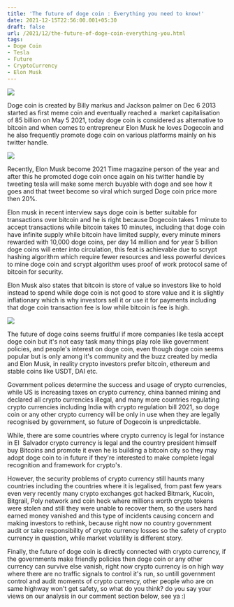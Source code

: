 ```yaml
---
title: 'The future of doge coin : Everything you need to know!'
date: 2021-12-15T22:56:00.001+05:30
draft: false
url: /2021/12/the-future-of-doge-coin-everything-you.html
tags: 
- Doge Coin
- Tesla
- Future
- CryptoCurrency
- Elon Musk
---
```


 [![](https://lh3.googleusercontent.com/-wiB3A77nb1M/YbolReVYp6I/AAAAAAAAH4s/8GH1GWFZATQyl8M8QRGLDoOXK9D9a1l1QCNcBGAsYHQ/s1600/1639589185171594-0.png)](https://lh3.googleusercontent.com/-wiB3A77nb1M/YbolReVYp6I/AAAAAAAAH4s/8GH1GWFZATQyl8M8QRGLDoOXK9D9a1l1QCNcBGAsYHQ/s1600/1639589185171594-0.png) 

  

Doge coin is created by Billy markus and Jackson palmer on Dec 6 2013 started as first meme coin and eventually reached a  market capitalisation of 85 billion on May 5 2021, today doge coin is considered as alternative to bitcoin and when comes to entrepreneur Elon Musk he loves Dogecoin and he also frequently promote doge coin on various platforms mainly on his twitter handle.

  

 [![](https://lh3.googleusercontent.com/-JiQ7EVkNA40/YbolQaWNnTI/AAAAAAAAH4o/NRToMHNiv_Q7ncMWpn4l-NRliVEfuCk1wCNcBGAsYHQ/s1600/1639589181007182-1.png)](https://lh3.googleusercontent.com/-JiQ7EVkNA40/YbolQaWNnTI/AAAAAAAAH4o/NRToMHNiv_Q7ncMWpn4l-NRliVEfuCk1wCNcBGAsYHQ/s1600/1639589181007182-1.png) 

  

Recently, Elon Musk become 2021 Time magazine person of the year and after this he promoted doge coin once again on his twitter handle by tweeting tesla will make some merch buyable with doge and see how it goes and that tweet become so viral which surged Doge coin price more then 20%.

  

Elon musk in recent interview says doge coin is better suitable for transactions over bitcoin and he is right because Dogecoin takes 1 minute to accept transactions while bitcoin takes 10 minutes, including that doge coin have infinite supply while bitcoin have limited supply, every minute miners rewarded with 10,000 doge coins, per day 14 million and for year 5 billion doge coins will enter into circulation, this feat is achievable due to scrypt hashing algorithm which require fewer resources and less powerful devices to mine doge coin and scrypt algorithm uses proof of work protocol same of bitcoin for security.

  

Elon Musk also states that bitcoin is store of value so investors like to hold instead to spend while doge coin is not good to store value and it is slightly inflationary which is why investors sell it or use it for payments including that doge coin transaction fee is low while bitcoin is fee is high.

  

 [![](https://lh3.googleusercontent.com/-cRdReeL0Hds/YbolPdWxhOI/AAAAAAAAH4k/L5R5JLdiwLU8v9YesB039caUkZRltSypwCNcBGAsYHQ/s1600/1639589146071114-2.png)](https://lh3.googleusercontent.com/-cRdReeL0Hds/YbolPdWxhOI/AAAAAAAAH4k/L5R5JLdiwLU8v9YesB039caUkZRltSypwCNcBGAsYHQ/s1600/1639589146071114-2.png) 

  

The future of doge coins seems fruitful if more companies like tesla accept doge coin but it's not easy task many things play role like government policies, and people's interest on doge coin, even though doge coin seems popular but is only among it's community and the buzz created by media and Elon Musk, in reality crypto investors prefer bitcoin, ethereum and stable coins like USDT, DAI etc.

  

Government polices determine the success and usage of crypto currencies, while US is increasing taxes on crypto currency, china banned mining and declared all crypto currencies illegal, and many more countries regulating crypto currencies including India with crypto regulation bill 2021, so doge coin or any other crypto currency will be only in use when they are legally recognised by government, so future of Dogecoin is unpredictable.

  

While, there are some countries where crypto currency is legal for instance in El  Salvador crypto currency is legal and the country president himself buy Bitcoins and promote it even he is building a bitcoin city so they may adopt doge coin to in future if they're interested to make complete legal recognition and framework for crypto's.

  

However, the security problems of crypto currency still haunts many countries including the countries where it is legalised, from past few years even very recently many crypto exchanges got hacked Bitmark, Kucoin, Bitgrail, Poly network and coin heck where millions worth crypto tokens were stolen and still they were unable to recover them, so the users hard earned money vanished and this type of incidents causing concern and making investors to rethink, because right now no country government audit or take responsibility of crypto currency losses so the safety of crypto currency in question, while market volatility is different story.

  

Finally, the future of doge coin is directly connected with crypto currency, if the governments make friendly policies then doge coin or any other currency can survive else vanish, right now crypto currency is on high way where there are no traffic signals to control it's run, so untill government control and audit moments of crypto currency, other people who are on same highway won't get safety, so what do you think? do you say your views on our analysis in our comment section below, see ya :)